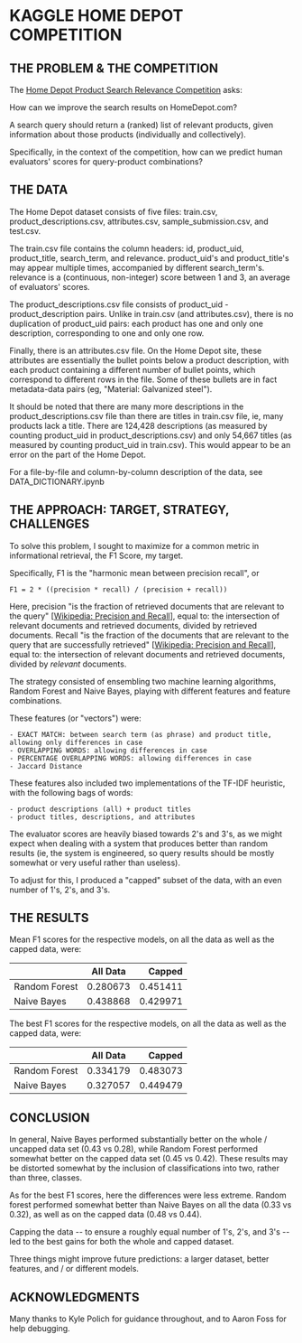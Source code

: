 # KAGGLE HOME DEPOT COMPETITION


## THE PROBLEM & THE COMPETITION

The [Home Depot Product Search Relevance Competition](https://www.kaggle.com/c/home-depot-product-search-relevance) asks:

How can we improve the search results on HomeDepot.com? 

A search query should return a (ranked) list of relevant products, given information about those products (individually and collectively).

Specifically, in the context of the competition, how can we predict human evaluators' scores for query-product combinations?


## THE DATA

The Home Depot dataset consists of five files: train.csv, product_descriptions.csv, attributes.csv, sample_submission.csv, and test.csv. 

The train.csv file contains the column headers: id, product_uid, product_title, search_term, and relevance. product_uid's and product_title's may appear multiple times, accompanied by different search_term's. relevance is a (continuous, non-integer) score between 1 and 3, an average of evaluators' scores.

The product_descriptions.csv file consists of product_uid - product_description pairs. Unlike in train.csv (and attributes.csv), there is no duplication of product_uid pairs: each product has one and only one description, corresponding to one and only one row. 
	
Finally, there is an attributes.csv file. On the Home Depot site, these attributes are essentially the bullet points below a product description, with each product containing a different number of bullet points, which correspond to different rows in the file. Some of these bullets are in fact metadata-data pairs (eg, "Material: Galvanized steel"). 

It should be noted that there are many more descriptions in the product_descriptions.csv file than there are titles in train.csv file, ie, many products lack a title. There are 124,428 descriptions (as measured by counting product_uid in product_descriptions.csv) and only 54,667 titles (as measured by counting product_uid in train.csv). This would appear to be an error on the part of the Home Depot.

For a file-by-file and column-by-column description of the data, see DATA_DICTIONARY.ipynb


## THE APPROACH: TARGET, STRATEGY, CHALLENGES

To solve this problem, I sought to maximize for a common metric in informational retrieval, the F1 Score, my target. 

Specifically, F1 is the "harmonic mean between precision recall", or 

	F1 = 2 * ((precision * recall) / (precision + recall))

Here, precision "is the fraction of retrieved documents that are relevant to the query" [[Wikipedia: Precision and Recall](https://en.wikipedia.org/wiki/Precision_and_recall)], equal to: the intersection of relevant documents and retrieved documents, divided by retrieved documents. Recall "is the fraction of the documents that are relevant to the query that are successfully retrieved" [[Wikipedia: Precision and Recall](https://en.wikipedia.org/wiki/Precision_and_recall)], equal to: the intersection of relevant documents and retrieved documents, divided by *relevant* documents.

The strategy consisted of ensembling two machine learning algorithms, Random Forest and Naive Bayes, playing with different features and feature combinations. 

These features (or "vectors") were:

	- EXACT MATCH: between search term (as phrase) and product title, allowing only differences in case
	- OVERLAPPING WORDS: allowing differences in case
	- PERCENTAGE OVERLAPPING WORDS: allowing differences in case
	- Jaccard Distance

These features also included two implementations of the TF-IDF heuristic, with the following bags of words:

	- product descriptions (all) + product titles
	- product titles, descriptions, and attributes


The evaluator scores are heavily biased towards 2's and 3's, as we might expect when dealing with a system that produces better than random results (ie, the system is engineered, so query results should be mostly somewhat or very useful rather than useless).

To adjust for this, I produced a "capped" subset of the data, with an even number of 1's, 2's, and 3's. 


## THE RESULTS

Mean F1 scores for the respective models, on all the data as well as the capped data, were:

|             |   All Data |   Capped  |
|-------------|:----------:|----------:|
|Random Forest|   0.280673 |   0.451411|
|Naive Bayes  |   0.438868 |   0.429971|


The best F1 scores for the respective models, on all the data as well as the capped data, were:

|             | All Data |  Capped   |
|-------------|:--------:|----------:|
|Random Forest|  0.334179|   0.483073|
|Naive Bayes  |  0.327057|   0.449479|



## CONCLUSION

In general, Naive Bayes performed substantially better on the whole / uncapped data set (0.43 vs 0.28), while Random Forest performed somewhat better on the capped data set (0.45 vs 0.42). These results may be distorted somewhat by the inclusion of classifications into two, rather than three, classes. 

As for the best F1 scores, here the differences were less extreme. Random forest performed somewhat better than Naive Bayes on all the data (0.33 vs 0.32), as well as on the capped data (0.48 vs 0.44).

Capping the data -- to ensure a roughly equal number of 1's, 2's, and 3's -- led to the best gains for both the whole and capped dataset.

Three things might improve future predictions: a larger dataset, better features, and / or different models. 


## ACKNOWLEDGMENTS

Many thanks to Kyle Polich for guidance throughout, and to Aaron Foss for help debugging. 
